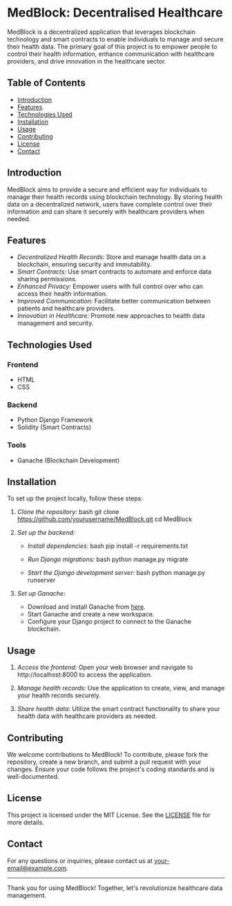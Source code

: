 # MedBlock: Decentralised Healthcare

MedBlock is a decentralized application that leverages blockchain technology and smart contracts to enable individuals to manage and secure their health data. The primary goal of this project is to empower people to control their health information, enhance communication with healthcare providers, and drive innovation in the healthcare sector.

## Table of Contents

- [Introduction](#introduction)
- [Features](#features)
- [Technologies Used](#technologies-used)
- [Installation](#installation)
- [Usage](#usage)
- [Contributing](#contributing)
- [License](#license)
- [Contact](#contact)

## Introduction

MedBlock aims to provide a secure and efficient way for individuals to manage their health records using blockchain technology. By storing health data on a decentralized network, users have complete control over their information and can share it securely with healthcare providers when needed.

## Features

- *Decentralized Health Records:* Store and manage health data on a blockchain, ensuring security and immutability.
- *Smart Contracts:* Use smart contracts to automate and enforce data sharing permissions.
- *Enhanced Privacy:* Empower users with full control over who can access their health information.
- *Improved Communication:* Facilitate better communication between patients and healthcare providers.
- *Innovation in Healthcare:* Promote new approaches to health data management and security.

## Technologies Used

### Frontend
- HTML
- CSS

### Backend
- Python Django Framework
- Solidity (Smart Contracts)

### Tools
- Ganache (Blockchain Development)

## Installation

To set up the project locally, follow these steps:

1. *Clone the repository:*
    bash
    git clone https://github.com/yourusername/MedBlock.git
    cd MedBlock
    

2. *Set up the backend:*

    - *Install dependencies:*
      bash
      pip install -r requirements.txt
      

    - *Run Django migrations:*
      bash
      python manage.py migrate
      

    - *Start the Django development server:*
      bash
      python manage.py runserver
      

3. *Set up Ganache:*

    - Download and install Ganache from [here](https://www.trufflesuite.com/ganache).
    - Start Ganache and create a new workspace.
    - Configure your Django project to connect to the Ganache blockchain.

## Usage

1. *Access the frontend:*
   Open your web browser and navigate to http://localhost:8000 to access the application.

2. *Manage health records:*
   Use the application to create, view, and manage your health records securely.

3. *Share health data:*
   Utilize the smart contract functionality to share your health data with healthcare providers as needed.

## Contributing

We welcome contributions to MedBlock! To contribute, please fork the repository, create a new branch, and submit a pull request with your changes. Ensure your code follows the project's coding standards and is well-documented.

## License

This project is licensed under the MIT License. See the [LICENSE](LICENSE) file for more details.

## Contact

For any questions or inquiries, please contact us at [your-email@example.com](mailto:your-email@example.com).

---

Thank you for using MedBlock! Together, let's revolutionize healthcare data management.
